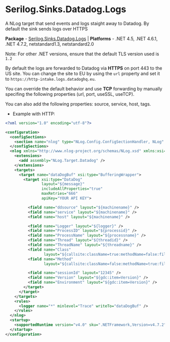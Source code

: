# Serilog.Sinks.Datadog.Logs

A NLog target that send events and logs staight away to Datadog. By default the sink sends logs over HTTPS

**Package** - [Serilog.Sinks.Datadog.Logs](https://www.nuget.org/packages/NLog.Target.Datadog/0.3.0)
| **Platforms** - .NET 4.5, .NET 4.6.1, .NET 4.7.2, netstandard1.3, netstandard2.0

Note: For other .NET versions, ensure that the default TLS version used is `1.2`


By default the logs are forwarded to Datadog via **HTTPS** on port 443 to the US site.
You can change the site to EU by using the `url` property and set it to `https://http-intake.logs.datadoghq.eu`.

You can override the default behavior and use **TCP** forwarding by manually specifing the following properties (url, port, useSSL, useTCP).

You can also add the following properties: source, service, host, tags.

* Example with HTTP:

```xml
<?xml version="1.0" encoding="utf-8"?>

<configuration>
  <configSections>
    <section name="nlog" type="NLog.Config.ConfigSectionHandler, NLog" />
  </configSections>
  <nlog xmlns="http://www.nlog-project.org/schemas/NLog.xsd" xmlns:xsi="http://www.w3.org/2001/XMLSchema-instance">
    <extensions>
      <add assembly="NLog.Target.Datadog" />
    </extensions>
    <targets>
      <target name="dataDogBuf" xsi:type="BufferingWrapper">
        <target xsi:type="DataDog"
                layout="${message}"
                includeAllProperties="true"
                maxRetries="666"
                apiKey="YOUR API KEY">

          <field name="ddsource" layout="${machinename}" />
          <field name="service" layout="${machinename}" />
          <field name="host" layout="${machinename}" />

          <field name="Logger" layout="${logger}" />
          <field name="ProcessID" layout="${processid}" />
          <field name="ProcessName" layout="${processname}" />
          <field name="Thread" layout="${threadid}" />
          <field name="ThreadName" layout="${threadname}" />
          <field name="Class"
                 layout="${callsite:className=true:methodName=false:fileName=false:includeSourcePath=false}" />
          <field name="Method"
                 layout="${callsite:className=false:methodName=true:fileName=false:includeSourcePath=false}" />

          <field name="sessionId" layout="12345" />
          <field name="Version" layout="${gdc:item=Version}" />
          <field name="Environment" layout="${gdc:item=Version}" />
        </target>
      </target>
    </targets>
    <rules>
      <logger name="*" minlevel="Trace" writeTo="dataDogBuf" />
    </rules>
  </nlog>
  <startup>
    <supportedRuntime version="v4.0" sku=".NETFramework,Version=v4.7.2" />
  </startup>
</configuration>
```

